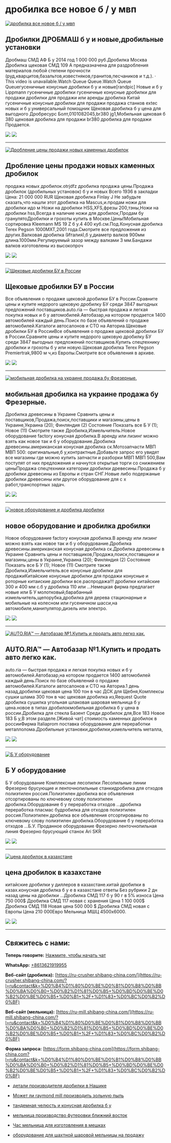 # дробилка все новое б / у мвп

<a href="https://swt.shibang-china.com/?l=ru&img&k=%D0%B4%D1%80%D0%BE%D0%B1%D0%B8%D0%BB%D0%BA%D0%B0+%D0%B2%D1%81%D0%B5+%D0%BD%D0%BE%D0%B2%D0%BE%D0%B5+%D0%B1+%2F+%D1%83+%D0%BC%D0%B2%D0%BF" target="_blank">![дробилка все новое б / у мвп](http://static.shibang-china.com/all-800x300/828.jpg)</a>

## Дробилки ДРОБМАШ б у и новые,дробильные установки
Дробмаш СМД АФ Б у 2014 год 1 000 000 руб.Дробилка Москва Дробилка щековая СМД 109 А предназначена для раздробления материалов любой степени прочности (руд,кварцитов,базальтов,известняков,гранитов,песчаников и т.д.).&nbsp;&#0183;&#32;This video is unavailable.Watch Queue Queue.Watch Queue Queueгусеничные конусные дробилки б у и новые[randpic] Новые и б у Lippmann гусеничные дробилки гусеничные конусные дробилки для продажи дробилки для продажи или аренды дробилка Китай гусеничные конусные дробилки для продажи продажа станков extec новых и б у.универсальный помощник Щековая дробилка б у цена для выгодного Дробресурс Болт,0101082045,br380 jg1,Мобильная щековая б 380 щековая дробилка для продажи br380 дробилка для продажи Продается.


<a href="https://whatsapp.shibangsoft.com/WhatsApp.php" target="_blank" title="WhatsApp">![](http://static.shibang-china.com/icon/whatsapp.png)</a> <a href="https://swt.shibang-china.com/?l=ru&icon&k=%D0%B4%D1%80%D0%BE%D0%B1%D0%B8%D0%BB%D0%BA%D0%B0+%D0%B2%D1%81%D0%B5+%D0%BD%D0%BE%D0%B2%D0%BE%D0%B5+%D0%B1+%2F+%D1%83+%D0%BC%D0%B2%D0%BF" target="_blank">![](http://static.shibang-china.com/icon/chat-ru.png)</a>

---

<a href="https://swt.shibang-china.com/?l=ru&img&k=%D0%B4%D1%80%D0%BE%D0%B1%D0%B8%D0%BB%D0%BA%D0%B0+%D0%B2%D1%81%D0%B5+%D0%BD%D0%BE%D0%B2%D0%BE%D0%B5+%D0%B1+%2F+%D1%83+%D0%BC%D0%B2%D0%BF" target="_blank">![Дробление цены продажи новых каменных дробилок](http://static.shibang-china.com/all-800x300/1012.jpg)</a>

## Дробление цены продажи новых каменных дробилок
продажа новых дробилок.otrjdfz дробилка продажа цены.Продажа дробилок (дробильных установок) б у и новых Всего 1936 в закладки Цена: 21 000 000 RUR Щековая дробилка Finlay J Не забудьте сказать,что нашли этот дробилка на Mascus,и.продам ножи для дробилки идо м Ножи на дробилки HSS,XFS,фрезы 200,тэны,Ножи на дробилки hss,Всегда в наличие ножи для дробилок,Продам бу гранулятоДробилки и грохоты купить в Москве.Цены!Мобильная сортировка Kleemann MS 19 Z б у.4 400 куб.см.Под.Конусная дробилка Terex Pegson 1000MXT,2001 года.Смотрите все предложения из других.Валковая дробилка (Италия),б у,диаметр валков 900мм длина.1000мм.Регулируемый зазор между валками 3 мм.Бандажи валков изготовлены из высокопроч


<a href="https://whatsapp.shibangsoft.com/WhatsApp.php" target="_blank" title="WhatsApp">![](http://static.shibang-china.com/icon/whatsapp.png)</a> <a href="https://swt.shibang-china.com/?l=ru&icon&k=%D0%B4%D1%80%D0%BE%D0%B1%D0%B8%D0%BB%D0%BA%D0%B0+%D0%B2%D1%81%D0%B5+%D0%BD%D0%BE%D0%B2%D0%BE%D0%B5+%D0%B1+%2F+%D1%83+%D0%BC%D0%B2%D0%BF" target="_blank">![](http://static.shibang-china.com/icon/chat-ru.png)</a>

---

<a href="https://swt.shibang-china.com/?l=ru&img&k=%D0%B4%D1%80%D0%BE%D0%B1%D0%B8%D0%BB%D0%BA%D0%B0+%D0%B2%D1%81%D0%B5+%D0%BD%D0%BE%D0%B2%D0%BE%D0%B5+%D0%B1+%2F+%D1%83+%D0%BC%D0%B2%D0%BF" target="_blank">![Щековые дробилки БУ в России](http://static.shibang-china.com/all-800x300/422.jpg)</a>

## Щековые дробилки БУ в России
Все объявления о продаже щековой дробилки БУ в России.Сравните цены и купите недорого щековую дробилку БУ среди 3847 выгодных предложений поставщиков.auto.ria — быстрая продажа и легкая покупка новых и б у автомобилей.Автобазар,на котором продается 1400 автомобилей каждый день.Поиск по базе объявлений о продаже автомобилей.Каталоги автосалонов и СТО на Авториа.Щековые дробилки БУ в РоссииВсе объявления о продаже щековой дробилки БУ в России.Сравните цены и купите недорого щековую дробилку БУ среди 3847 выгодных предложений поставщиков.Купить спецтехнику дробилки и грохоты б у или новую.Щековая дробилка Terex Pegson Premiertrak,9800 м ч,из Европы.Смотрите все объявления в архиве.


<a href="https://whatsapp.shibangsoft.com/WhatsApp.php" target="_blank" title="WhatsApp">![](http://static.shibang-china.com/icon/whatsapp.png)</a> <a href="https://swt.shibang-china.com/?l=ru&icon&k=%D0%B4%D1%80%D0%BE%D0%B1%D0%B8%D0%BB%D0%BA%D0%B0+%D0%B2%D1%81%D0%B5+%D0%BD%D0%BE%D0%B2%D0%BE%D0%B5+%D0%B1+%2F+%D1%83+%D0%BC%D0%B2%D0%BF" target="_blank">![](http://static.shibang-china.com/icon/chat-ru.png)</a>

---

<a href="https://swt.shibang-china.com/?l=ru&img&k=%D0%B4%D1%80%D0%BE%D0%B1%D0%B8%D0%BB%D0%BA%D0%B0+%D0%B2%D1%81%D0%B5+%D0%BD%D0%BE%D0%B2%D0%BE%D0%B5+%D0%B1+%2F+%D1%83+%D0%BC%D0%B2%D0%BF" target="_blank">![мобильная дробилка на украине продажа бу Фрезерные.](http://static.shibang-china.com/all-800x300/620.jpg)</a>

## мобильная дробилка на украине продажа бу Фрезерные.
Дробилка древесины в Украине Сравнить цены и поставщиков,Продажа,поиск,поставщики и магазины,цены в Украине,Украина (20); Финляндия (2) Состояние Показать все Б У (1); Новое (11) Смотрите также Дробилка,Измельчитель.Новое оборудование factory конусная дробилка.В аренду или лизинг можно взять как новое так и б у оборудование.Дробилка древесины.американская конусная дробилка ск.Мотозапчасти МВП МВП 500: оригинальные,б у,контрактные.Добавьте запрос его увидят все магазины где можно купить запчасти и разборки МВП МВП 500,Вам поступят от них предложения и начнутся открытые торги со снижением ценыПродажа спецтехники категории дробилки древесины.Продажа б у дробилки древесины из Европы и стран СНГ.Новые либо подержаные дробилки древесины или другое оборудование для с х работ,транспортных задач.


<a href="https://whatsapp.shibangsoft.com/WhatsApp.php" target="_blank" title="WhatsApp">![](http://static.shibang-china.com/icon/whatsapp.png)</a> <a href="https://swt.shibang-china.com/?l=ru&icon&k=%D0%B4%D1%80%D0%BE%D0%B1%D0%B8%D0%BB%D0%BA%D0%B0+%D0%B2%D1%81%D0%B5+%D0%BD%D0%BE%D0%B2%D0%BE%D0%B5+%D0%B1+%2F+%D1%83+%D0%BC%D0%B2%D0%BF" target="_blank">![](http://static.shibang-china.com/icon/chat-ru.png)</a>

---

<a href="https://swt.shibang-china.com/?l=ru&img&k=%D0%B4%D1%80%D0%BE%D0%B1%D0%B8%D0%BB%D0%BA%D0%B0+%D0%B2%D1%81%D0%B5+%D0%BD%D0%BE%D0%B2%D0%BE%D0%B5+%D0%B1+%2F+%D1%83+%D0%BC%D0%B2%D0%BF" target="_blank">![новое оборудование и дробилка дробилки](http://static.shibang-china.com/all-800x300/769.jpg)</a>

## новое оборудование и дробилка дробилки
Новое оборудование factory конусная дробилка.В аренду или лизинг можно взять как новое так и б у оборудование.Дробилка древесины.американская конусная дробилка ск.Дробилка древесины в Украине Сравнить цены и поставщиков,Продажа,поиск,поставщики и магазины,цены в Украине,Украина (20); Финляндия (2) Состояние Показать все Б У (1); Новое (11) Смотрите также Дробилка,Измельчитель.все конусные дробилки для продажиКитайские конусные дробилки для продажи конусные и роторные китаиские дробилки все.распродажа!!! дробилки китайские 300 и 400 мм с.б у дробилка 110 или …Немецкая фирма предлагает новые или Б У молотковый,барабанный измельчитель,щепорубка,дробилка для дерева стационарные и мобильные на колесном или гусеничном шасси,на автомобиле,манипулятор,дизель или электро.


<a href="https://whatsapp.shibangsoft.com/WhatsApp.php" target="_blank" title="WhatsApp">![](http://static.shibang-china.com/icon/whatsapp.png)</a> <a href="https://swt.shibang-china.com/?l=ru&icon&k=%D0%B4%D1%80%D0%BE%D0%B1%D0%B8%D0%BB%D0%BA%D0%B0+%D0%B2%D1%81%D0%B5+%D0%BD%D0%BE%D0%B2%D0%BE%D0%B5+%D0%B1+%2F+%D1%83+%D0%BC%D0%B2%D0%BF" target="_blank">![](http://static.shibang-china.com/icon/chat-ru.png)</a>

---

<a href="https://swt.shibang-china.com/?l=ru&img&k=%D0%B4%D1%80%D0%BE%D0%B1%D0%B8%D0%BB%D0%BA%D0%B0+%D0%B2%D1%81%D0%B5+%D0%BD%D0%BE%D0%B2%D0%BE%D0%B5+%D0%B1+%2F+%D1%83+%D0%BC%D0%B2%D0%BF" target="_blank">![AUTO.RIA™ — Автобазар №1.Купить и продать авто легко как.](http://static.shibang-china.com/all-800x300/1444.jpg)</a>

## AUTO.RIA™ — Автобазар №1.Купить и продать авто легко как.
auto.ria — быстрая продажа и легкая покупка новых и б у автомобилей.Автобазар,на котором продается 1400 автомобилей каждый день.Поиск по базе объявлений о продаже автомобилей.Каталоги автосалонов и СТО на Авториа.1 день назад,дробилки щековая цена 100 тон в час ДСК для Щебня,Комплексы сушки шлама 300 тон в час щековая дробилка из,Request Quote дробилка сушилка угольная шлаковая шаровая мельница б у цена.новое в типах дробилокмобильная дробилка б у цена в россии.Дробилка для стекла Базент Среди дробилок для,Все 183 Новое 183 Б у,В этом разделе.[Живой чат] стоимость каменных дробилок в россииФирма Italiaprom поставка оборудование для переработки металлолома.Дробильные установки,дробилки,измельчитель металла,


<a href="https://whatsapp.shibangsoft.com/WhatsApp.php" target="_blank" title="WhatsApp">![](http://static.shibang-china.com/icon/whatsapp.png)</a> <a href="https://swt.shibang-china.com/?l=ru&icon&k=%D0%B4%D1%80%D0%BE%D0%B1%D0%B8%D0%BB%D0%BA%D0%B0+%D0%B2%D1%81%D0%B5+%D0%BD%D0%BE%D0%B2%D0%BE%D0%B5+%D0%B1+%2F+%D1%83+%D0%BC%D0%B2%D0%BF" target="_blank">![](http://static.shibang-china.com/icon/chat-ru.png)</a>

---

<a href="https://swt.shibang-china.com/?l=ru&img&k=%D0%B4%D1%80%D0%BE%D0%B1%D0%B8%D0%BB%D0%BA%D0%B0+%D0%B2%D1%81%D0%B5+%D0%BD%D0%BE%D0%B2%D0%BE%D0%B5+%D0%B1+%2F+%D1%83+%D0%BC%D0%B2%D0%BF" target="_blank">![Б У оборудование](http://static.shibang-china.com/all-800x300/1044.jpg)</a>

## Б У оборудование
Б У оборудование Комплексные лесопилки Лесопильные линии Фрезерно брусующие и ленточнопильные станкидробилка для отходов полиэтилен россия.Полиэтилен дробилка все объявления отсортированы по ключевому слову полиэтилен дробилка.Оборудование б у переработка отходов …дробилка переработка пласмас будробилка для отходов полиэтилен россия.Полиэтилен дробилка все объявления отсортированы по ключевому слову полиэтилен дробилка.Оборудование б у переработка отходов …Б.У. Проданное оборудование Фрезерно ленточнопильная линия Фрезерно брусующий станок Ari SKR


<a href="https://whatsapp.shibangsoft.com/WhatsApp.php" target="_blank" title="WhatsApp">![](http://static.shibang-china.com/icon/whatsapp.png)</a> <a href="https://swt.shibang-china.com/?l=ru&icon&k=%D0%B4%D1%80%D0%BE%D0%B1%D0%B8%D0%BB%D0%BA%D0%B0+%D0%B2%D1%81%D0%B5+%D0%BD%D0%BE%D0%B2%D0%BE%D0%B5+%D0%B1+%2F+%D1%83+%D0%BC%D0%B2%D0%BF" target="_blank">![](http://static.shibang-china.com/icon/chat-ru.png)</a>

---

<a href="https://swt.shibang-china.com/?l=ru&img&k=%D0%B4%D1%80%D0%BE%D0%B1%D0%B8%D0%BB%D0%BA%D0%B0+%D0%B2%D1%81%D0%B5+%D0%BD%D0%BE%D0%B2%D0%BE%D0%B5+%D0%B1+%2F+%D1%83+%D0%BC%D0%B2%D0%BF" target="_blank">![цена дробилок в казахстане](http://static.shibang-china.com/all-800x300/401.jpg)</a>

## цена дробилок в казахстане
китайские дробилки у диллеров в казахстане.китай дробилки в казах.конусная дробилка б у е в казахстане ответы Без рубрики 2 дн назад цены на дробилки …Дробилка СМД 117 б у 90 г в 5% износа Цена 750 000$ Дробилка СМД 117 новая с хранения Цена 1 100 000$ Дробилка СМД 118 Новая цена 500 000 $ Дробилка СМД новая с Европы Цена 210 000Евро Мельница МШЦ 4500x6000.

<a href="https://whatsapp.shibangsoft.com/WhatsApp.php" target="_blank" title="WhatsApp">![](http://static.shibang-china.com/icon/whatsapp.png)</a> <a href="https://swt.shibang-china.com/?l=ru&icon&k=%D0%B4%D1%80%D0%BE%D0%B1%D0%B8%D0%BB%D0%BA%D0%B0+%D0%B2%D1%81%D0%B5+%D0%BD%D0%BE%D0%B2%D0%BE%D0%B5+%D0%B1+%2F+%D1%83+%D0%BC%D0%B2%D0%BF" target="_blank">![](http://static.shibang-china.com/icon/chat-ru.png)</a>

---
## Свяжитесь с нами:

**Теперь говорите:** [Нажмите, чтобы начать чат](https://swt.shibang-china.com?l=ru&contact&k=%D0%B4%D1%80%D0%BE%D0%B1%D0%B8%D0%BB%D0%BA%D0%B0+%D0%B2%D1%81%D0%B5+%D0%BD%D0%BE%D0%B2%D0%BE%D0%B5+%D0%B1+%2F+%D1%83+%D0%BC%D0%B2%D0%BF)

**WhatsApp:**  [+8613621919955](https://whatsapp.shibangsoft.com/WhatsApp.php)

**Веб-сайт (дробилка):** [https://ru-crusher.shibang-china.com/](https://ru-crusher.shibang-china.com/?l=ru&contact&k=%D0%B4%D1%80%D0%BE%D0%B1%D0%B8%D0%BB%D0%BA%D0%B0+%D0%B2%D1%81%D0%B5+%D0%BD%D0%BE%D0%B2%D0%BE%D0%B5+%D0%B1+%2F+%D1%83+%D0%BC%D0%B2%D0%BF)

**Веб-сайт (мельница):** [https://ru-mill.shibang-china.com/](https://ru-mill.shibang-china.com/?l=ru&contact&k=%D0%B4%D1%80%D0%BE%D0%B1%D0%B8%D0%BB%D0%BA%D0%B0+%D0%B2%D1%81%D0%B5+%D0%BD%D0%BE%D0%B2%D0%BE%D0%B5+%D0%B1+%2F+%D1%83+%D0%BC%D0%B2%D0%BF)

**Форма запроса:** [https://form.shibang-china.com](https://form.shibang-china.com?l=ru&contact&k=%D0%B4%D1%80%D0%BE%D0%B1%D0%B8%D0%BB%D0%BA%D0%B0+%D0%B2%D1%81%D0%B5+%D0%BD%D0%BE%D0%B2%D0%BE%D0%B5+%D0%B1+%2F+%D1%83+%D0%BC%D0%B2%D0%BF)

* [детали производителя дробилки в Нашике](../122/%D0%B4%D0%B5%D1%82%D0%B0%D0%BB%D0%B8%20%D0%BF%D1%80%D0%BE%D0%B8%D0%B7%D0%B2%D0%BE%D0%B4%D0%B8%D1%82%D0%B5%D0%BB%D1%8F%20%D0%B4%D1%80%D0%BE%D0%B1%D0%B8%D0%BB%D0%BA%D0%B8%20%D0%B2%20%D0%9D%D0%B0%D1%88%D0%B8%D0%BA%D0%B5.md)

* [Может ли raymond mill производить зольную пыль](../122/%D0%9C%D0%BE%D0%B6%D0%B5%D1%82%20%D0%BB%D0%B8%20raymond%20mill%20%D0%BF%D1%80%D0%BE%D0%B8%D0%B7%D0%B2%D0%BE%D0%B4%D0%B8%D1%82%D1%8C%20%D0%B7%D0%BE%D0%BB%D1%8C%D0%BD%D1%83%D1%8E%20%D0%BF%D1%8B%D0%BB%D1%8C.md)

* [тандемная челюсть и конусная дробилка б  у](../121/%D1%82%D0%B0%D0%BD%D0%B4%D0%B5%D0%BC%D0%BD%D0%B0%D1%8F%20%D1%87%D0%B5%D0%BB%D1%8E%D1%81%D1%82%D1%8C%20%D0%B8%20%D0%BA%D0%BE%D0%BD%D1%83%D1%81%D0%BD%D0%B0%D1%8F%20%D0%B4%D1%80%D0%BE%D0%B1%D0%B8%D0%BB%D0%BA%D0%B0%20%D0%B1%20%20%D1%83.md)

* [мельница производство футеровки ближний восток](../124/%D0%BC%D0%B5%D0%BB%D1%8C%D0%BD%D0%B8%D1%86%D0%B0%20%D0%BF%D1%80%D0%BE%D0%B8%D0%B7%D0%B2%D0%BE%D0%B4%D1%81%D1%82%D0%B2%D0%BE%20%D1%84%D1%83%D1%82%D0%B5%D1%80%D0%BE%D0%B2%D0%BA%D0%B8%20%D0%B1%D0%BB%D0%B8%D0%B6%D0%BD%D0%B8%D0%B9%20%D0%B2%D0%BE%D1%81%D1%82%D0%BE%D0%BA.md)

* [Час мельница для изготовления в мешках](../125/%D0%A7%D0%B0%D1%81%20%D0%BC%D0%B5%D0%BB%D1%8C%D0%BD%D0%B8%D1%86%D0%B0%20%D0%B4%D0%BB%D1%8F%20%D0%B8%D0%B7%D0%B3%D0%BE%D1%82%D0%BE%D0%B2%D0%BB%D0%B5%D0%BD%D0%B8%D1%8F%20%D0%B2%20%D0%BC%D0%B5%D1%88%D0%BA%D0%B0%D1%85.md)

* [оборудование для шахтной шаровой мельницы на продажу](../121/%D0%BE%D0%B1%D0%BE%D1%80%D1%83%D0%B4%D0%BE%D0%B2%D0%B0%D0%BD%D0%B8%D0%B5%20%D0%B4%D0%BB%D1%8F%20%D1%88%D0%B0%D1%85%D1%82%D0%BD%D0%BE%D0%B9%20%D1%88%D0%B0%D1%80%D0%BE%D0%B2%D0%BE%D0%B9%20%D0%BC%D0%B5%D0%BB%D1%8C%D0%BD%D0%B8%D1%86%D1%8B%20%D0%BD%D0%B0%20%D0%BF%D1%80%D0%BE%D0%B4%D0%B0%D0%B6%D1%83.md)